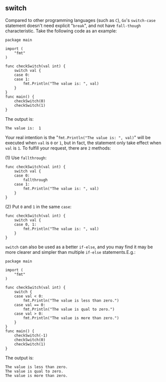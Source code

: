 switch
----
Compared to other programming languages (such as `C`), `Go`'s `switch-case` statement doesn't need explicit "`break`", and not have `fall-though` characteristic. Take the following code as an example:  

	package main

	import (
		"fmt"
	)
	
	func checkSwitch(val int) {
		switch val {
		case 0:
		case 1:
			fmt.Println("The value is: ", val)
		}
	}
	func main() {
		checkSwitch(0)
		checkSwitch(1)
	}

The output is:  

	The value is:  1

Your real intention is the "`fmt.Println("The value is: ", val)`" will be executed when `val` is `0` or `1`, but in fact, the statement only take effect when `val` is `1`. To fulfill your request, there are `2` methods:  

(1) Use `fallthrough`:  

	
	func checkSwitch(val int) {
		switch val {
		case 0:
			fallthrough
		case 1:
			fmt.Println("The value is: ", val)
		}
	}
	
(2) Put `0` and `1` in the same `case`:  

	func checkSwitch(val int) {
		switch val {
		case 0, 1:
			fmt.Println("The value is: ", val)
		}
	}

`switch` can also be used as a better `if-else`, and you may find it may be more clearer and simpler than multiple `if-else` statements.E.g.:    

	package main
	
	import (
		"fmt"
	)
	
	func checkSwitch(val int) {
		switch {
		case val < 0:
			fmt.Println("The value is less than zero.")
		case val == 0:
			fmt.Println("The value is qual to zero.")
		case val > 0:
			fmt.Println("The value is more than zero.")
		}
	}
	func main() {
		checkSwitch(-1)
		checkSwitch(0)
		checkSwitch(1)
	}

The output is:  

	The value is less than zero.
	The value is qual to zero.
	The value is more than zero.